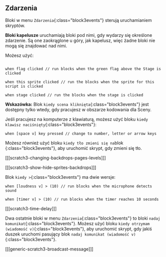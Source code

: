 ## Zdarzenia

Bloki w menu `Zdarzenia`{:class="block3events"} sterują uruchamianiem skryptów.

**Bloki kapelusze** uruchamiają bloki pod nimi, gdy wydarzy się określone zdarzenie. Są one zaokrąglone u góry, jak kapelusz, więc żadne bloki nie mogą się znajdować nad nimi.

Możesz użyć:

```blocks3

when flag clicked // run blocks when the green flag above the Stage is clicked

when this sprite clicked // run the blocks when the sprite for this script is clicked

when stage clicked // run the blocks when the stage is clicked

```

**Wskazówka:** Blok `kiedy scena kliknięta`{:class="block3events"} jest dostępny tylko wtedy, gdy pracujesz w obszarze kodowania dla Sceny.

Jeśli pracujesz na komputerze z klawiaturą, możesz użyć bloku `kiedy klawisz naciśnięty`{:class="block3events"}:

```blocks3
when [space v] key pressed // change to number, letter or arrow keys
```

Możesz również użyć bloku `kiedy tło zmieni się na`blok {:class="block3events"}, aby uruchomić skrypt, gdy zmieni się tło.

[[[scratch3-changing-backdrops-pages-levels]]]

[[[scratch3-show-hide-sprites-backdrops]]]


Blok `kiedy >`{:class="block3events"} ma dwie wersje:

```blocks3
when [loudness v] > (10) // run blocks when the microphone detects sound

when [timer v] > (10) // run blocks when the timer reaches 10 seconds
```

[[[scratch3-time-delay]]]


Dwa ostatnie bloki w menu `Zdarzenia`{:class="block3events"} to bloki `nadaj komunikat`{:class="block3events"}. Możesz użyć bloku `kiedy otrzymam (wiadomość v)`{:class="block3events"}, aby uruchomić skrypt, gdy jakiś duszek uruchomi pasujący blok `nadaj komunikat (wiadomość v)`{:class="block3events"}.

[[[generic-scratch3-broadcast-message]]]

